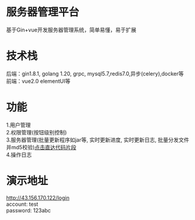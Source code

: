 # 服务器管理平台
基于Gin+vue开发服务器管理系统，简单易懂，易于扩展

# 技术栈
后端：gin1.8.1, golang 1.20, grpc, mysql5.7,redis7.0,异步(celery),docker等  
前端：vue2.0 elementUI等

# 功能
1.用户管理  
2.权限管理(按钮级别控制)  
3.服务器管理(批量更新程序如jar等, 实时更新进度, 实时更新日志, 批量分发文件并md5校验)[点击直达代码片段](https://github.com/Lxb921006/Gin-bms/tree/dev/project/controller/assets)  
4.操作日志  

# 演示地址
http://43.156.170.122/login  
account: test  
password: 123abc  

